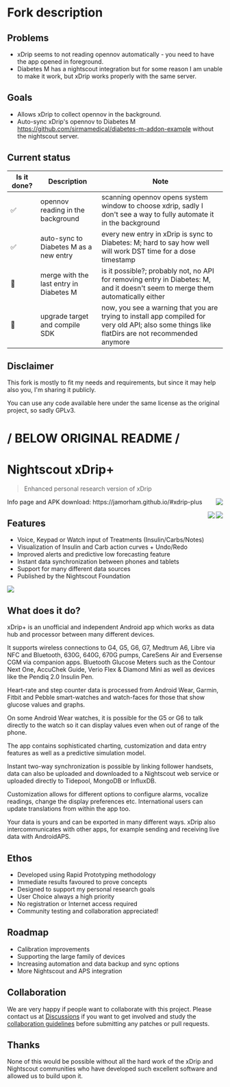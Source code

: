 # Fork description

## Problems

- xDrip seems to not reading opennov automatically - you need to have the app opened in foreground.
- Diabetes M has a nightscout integration but for some reason I am unable to make it work, but xDrip works properly with the same server.

## Goals

- Allows xDrip to collect opennov in the background.
- Auto-sync xDrip's opennov to Diabetes M <https://github.com/sirmamedical/diabetes-m-addon-example> without the nightscout server.

## Current status

| Is it done?            | Description                             | Note                                                                                                                                            |
|------------------------|-----------------------------------------|-------------------------------------------------------------------------------------------------------------------------------------------------|
| :white_check_mark:     | opennov reading in the background       | scanning opennov opens system window to choose xdrip, sadly I don't see a way to fully automate it in the background                            |
| :white_check_mark:     | auto-sync to Diabetes M as a new entry  | every new entry in xDrip is sync to Diabetes: M; hard to say how well will work DST time for a dose timestamp                                   |
| :red_circle:           | merge with the last entry in Diabetes M | is it possible?; probably not, no API for removing entry in Diabetes: M, and it doesn't seem to merge them automatically either                 |
| :white_square_button:  | upgrade target and compile SDK          | now, you see a warning that you are trying to install app compiled for very old API; also some things like flatDirs are not recommended anymore |

## Disclaimer

This fork is mostly to fit my needs and requirements, but since it may help also you, I'm sharing it publicly.

You can use any code available here under the same license as the original project, so sadly GPLv3.

# / BELOW ORIGINAL README /

# Nightscout xDrip+
> Enhanced personal research version of xDrip

 <img align="right" src="Documentation/images/download-xdrip-plus-qr-code.png">
 Info page and APK download: https://jamorham.github.io/#xdrip-plus

<img align="right" src="https://travis-ci.org/jamorham/xDrip-plus.svg?branch=master"><a align="right" title="Crowdin" target="_blank" href="https://crowdin.com/project/xdrip"><img align="right" src="https://badges.crowdin.net/xdrip/localized.svg"></a>

## Features
* Voice, Keypad or Watch input of Treatments (Insulin/Carbs/Notes)
* Visualization of Insulin and Carb action curves + Undo/Redo
* Improved alerts and predictive low forecasting feature
* Instant data synchronization between phones and tablets
* Support for many different data sources
* Published by the Nightscout Foundation

 <img align="middle" src="https://jamorham.github.io/images/jamorham-natural-language-treatments-two-web.png">

## What does it do?

xDrip+ is an unofficial and independent Android app which works as data hub and processor between many different devices.

It supports wireless connections to G4, G5, G6, G7, Medtrum A6, Libre via NFC and Bluetooth, 630G, 640G, 670G pumps, CareSens Air and Eversense CGM via companion apps. Bluetooth Glucose Meters such as the Contour Next One, AccuChek Guide, Verio Flex & Diamond Mini as well as devices like the Pendiq 2.0 Insulin Pen.

Heart-rate and step counter data is processed from Android Wear, Garmin, Fitbit and Pebble smart-watches and watch-faces for those that show glucose values and graphs.

On some Android Wear watches, it is possible for the G5 or G6 to talk directly to the watch so it can display values even when out of range of the phone.

The app contains sophisticated charting, customization and data entry features as well as a predictive simulation model.

Instant two-way synchronization is possible by linking follower handsets, data can also be uploaded and downloaded to a Nightscout web service or uploaded directly to Tidepool, MongoDB or InfluxDB.

Customization allows for different options to configure alarms, vocalize readings, change the display preferences etc. International users can update translations from within the app too.

Your data is yours and can be exported in many different ways. xDrip also intercommunicates with other apps, for example sending and receiving live data with AndroidAPS.


## Ethos
* Developed using Rapid Prototyping methodology
* Immediate results favoured to prove concepts
* Designed to support my personal research goals
* User Choice always a high priority
* No registration or Internet access required
* Community testing and collaboration appreciated!

## Roadmap
* Calibration improvements
* Supporting the large family of devices
* Increasing automation and data backup and sync options
* More Nightscout and APS integration

## Collaboration
We are very happy if people want to collaborate with this project. Please contact us at [Discussions](https://github.com/NightscoutFoundation/xDrip/discussions) if you want to get involved and study the [collaboration guidelines](CONTRIBUTING.md) before submitting any patches or pull requests.

## Thanks
None of this would be possible without all the hard work of the xDrip and Nightscout communities who have developed such excellent software and allowed us to build upon it.

